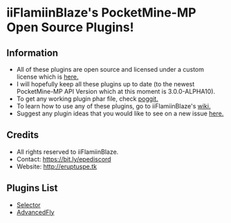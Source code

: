 # iiFlamiinBlaze's PocketMine-MP Open Source Plugins!

## Information
* All of these plugins are open source and licensed under a custom license which is [here.](https://github.com/iiFlamiinBlaze/PocketMine-Plugins/blob/master/LICENSE)
* I will hopefully keep all these plugins up to date (to the newest PocketMine-MP API Version which at this moment is 3.0.0-ALPHA10).
* To get any working plugin phar file, check [poggit.](https://poggit.pmmp.io/ci/iiFlamiinBlaze/PocketMine-Plugins)
* To learn how to use any of these plugins, go to iiFlamiinBlaze's [wiki.](https://github.com/iiFlamiinBlaze/PocketMine-Plugins/wiki)
* Suggest any plugin ideas that you would like to see on a new issue [here.](https://github.com/iiFlamiinBlaze/PocketMine-Plugins/issues)

## Credits
* All rights reserved to iiFlamiinBlaze.
* Contact: https://bit.ly/epediscord
* Website: http://eruptuspe.tk

## Plugins List
* [Selector](https://github.com/iiFlamiinBlaze/PocketMine-Plugins/blob/master/Selector)
* [AdvancedFly](https://github.com/iiFlamiinBlaze/PocketMine-Plugins/blob/master/AdvancedFly)
